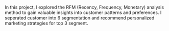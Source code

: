 In this project, I explored the RFM (Recency, Frequency, Monetary) analysis method to gain valuable insights into customer patterns and preferences.
I seperated customer into 6 segmentation and recommend personalized marketing strategies for top 3 segment.
